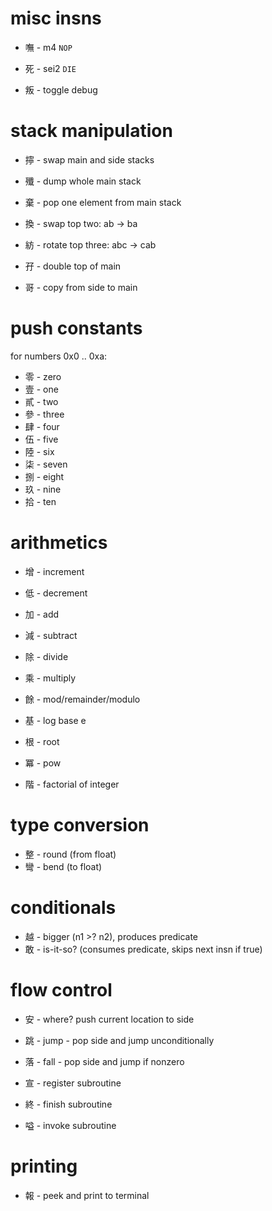 # misc insns

- 嘸 - m4 `NOP`
- 死 - sei2 `DIE`

- 叛 - toggle debug

# stack manipulation

- 擰 - swap main and side stacks
- 殲 - dump whole main stack
- 棄 - pop one element from main stack

- 換 - swap top two: ab -> ba
- 紡 - rotate top three: abc -> cab

- 孖 - double top of main
- 哥 - copy from side to main

# push constants

for numbers 0x0 .. 0xa:

- 零 - zero
- 壹 - one
- 貳 - two
- 參 - three
- 肆 - four
- 伍 - five
- 陸 - six
- 柒 - seven
- 捌 - eight
- 玖 - nine
- 拾 - ten

# arithmetics

- 增 - increment
- 低 - decrement
- 加 - add
- 減 - subtract
- 除 - divide
- 乘 - multiply
- 餘 - mod/remainder/modulo

- 基 - log base e
- 根 - root
- 冪 - pow

- 階 - factorial of integer

# type conversion

- 整 - round (from float)
- 彎 - bend (to float)

# conditionals

- 越 - bigger (n1 >? n2), produces predicate
- 敢 - is-it-so? (consumes predicate, skips next insn if true)

# flow control

- 安 - where? push current location to side
- 跳 - jump - pop side and jump unconditionally
- 落 - fall - pop side and jump if nonzero

- 宣 - register subroutine
- 終 - finish subroutine
- 嗌 - invoke subroutine

# printing

- 報 - peek and print to terminal
